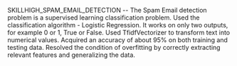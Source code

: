 SKILLHIGH_SPAM_EMAIL_DETECTION --
The Spam Email detection problem is a supervised learning classification problem.
Used the classification algorithm - Logistic Regression.
It works on only two outputs, for example 0 or 1, True or False.
Used TfidfVectorizer to transform text into numerical values.
Acquired an accuracy of about 95% on both training and testing data.
Resolved the condition of overfitting by correctly extracting relevant features and generalizing the data.
